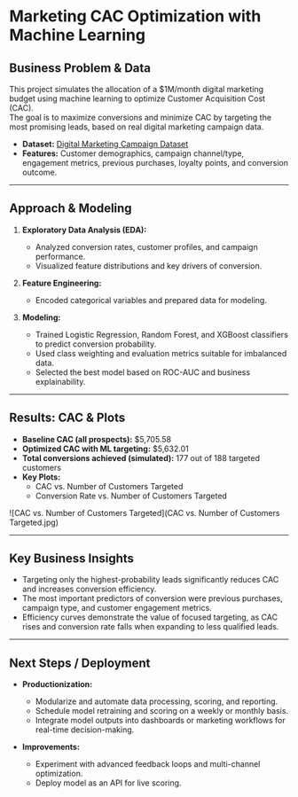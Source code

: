 # Marketing CAC Optimization with Machine Learning

## Business Problem & Data

This project simulates the allocation of a $1M/month digital marketing budget using machine learning to optimize Customer Acquisition Cost (CAC).  
The goal is to maximize conversions and minimize CAC by targeting the most promising leads, based on real digital marketing campaign data.

- **Dataset:** [Digital Marketing Campaign Dataset](link-to-dataset-or-source)
- **Features:** Customer demographics, campaign channel/type, engagement metrics, previous purchases, loyalty points, and conversion outcome.

---

## Approach & Modeling

1. **Exploratory Data Analysis (EDA):**
   - Analyzed conversion rates, customer profiles, and campaign performance.
   - Visualized feature distributions and key drivers of conversion.

2. **Feature Engineering:**
   - Encoded categorical variables and prepared data for modeling.

3. **Modeling:**
   - Trained Logistic Regression, Random Forest, and XGBoost classifiers to predict conversion probability.
   - Used class weighting and evaluation metrics suitable for imbalanced data.
   - Selected the best model based on ROC-AUC and business explainability.

---

## Results: CAC & Plots

- **Baseline CAC (all prospects):** \$5,705.58
- **Optimized CAC with ML targeting:** \$5,632.01
- **Total conversions achieved (simulated):** 177 out of 188 targeted customers
- **Key Plots:**
  - CAC vs. Number of Customers Targeted
  - Conversion Rate vs. Number of Customers Targeted

![CAC vs. Number of Customers Targeted](CAC vs. Number of Customers Targeted.jpg)

---

## Key Business Insights

- Targeting only the highest-probability leads significantly reduces CAC and increases conversion efficiency.
- The most important predictors of conversion were previous purchases, campaign type, and customer engagement metrics.
- Efficiency curves demonstrate the value of focused targeting, as CAC rises and conversion rate falls when expanding to less qualified leads.

---

## Next Steps / Deployment

- **Productionization:**  
  - Modularize and automate data processing, scoring, and reporting.
  - Schedule model retraining and scoring on a weekly or monthly basis.
  - Integrate model outputs into dashboards or marketing workflows for real-time decision-making.

- **Improvements:**  
  - Experiment with advanced feedback loops and multi-channel optimization.
  - Deploy model as an API for live scoring.
 
